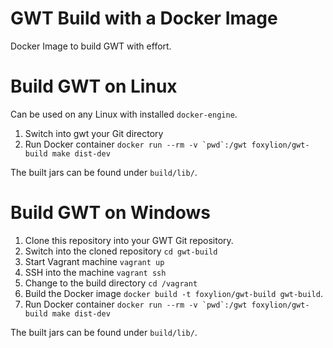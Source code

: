 # GWT Build with a Docker Image

Docker Image to build GWT with effort.

# Build GWT on Linux

Can be used on any Linux with installed ``docker-engine``.

1. Switch into gwt your Git directory
2. Run Docker container ``docker run --rm -v `pwd`:/gwt foxylion/gwt-build make dist-dev``

The built jars can be found under ``build/lib/``.

# Build GWT on Windows

1. Clone this repository into your GWT Git repository.
2. Switch into the cloned repository ``cd gwt-build``
3. Start Vagrant machine ``vagrant up``
4. SSH into the machine ``vagrant ssh``
5. Change to the build directory ``cd /vagrant``
6. Build the Docker image ``docker build -t foxylion/gwt-build gwt-build``.
7. Run Docker container ``docker run --rm -v `pwd`:/gwt foxylion/gwt-build make dist-dev``

The built jars can be found under ``build/lib/``.
